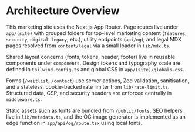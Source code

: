 # Architecture Overview

This marketing site uses the Next.js App Router. Page routes live under `app/(site)` with grouped folders for top-level marketing content (`features`, `security`, `digital-legacy`, etc.), utility endpoints (`api/og`), and legal MDX pages resolved from `content/legal` via a small loader in `lib/mdx.ts`.

Shared layout concerns (fonts, tokens, header, footer) live in reusable components under `components`. Design tokens and typography scale are defined in `tailwind.config.ts` and global CSS in `app/(site)/globals.css`.

Forms (`/waitlist`, `/contact`) use server actions, Zod validation, sanitisation, and a stateless, cookie-backed rate limiter from `lib/rate-limit.ts`. Structured data, CSP, and security headers are enforced centrally in `middleware.ts`.

Static assets such as fonts are bundled from `/public/fonts`. SEO helpers live in `lib/metadata.ts`, and the OG image generator is implemented as an edge function in `app/api/og/route.tsx` using local fonts.
